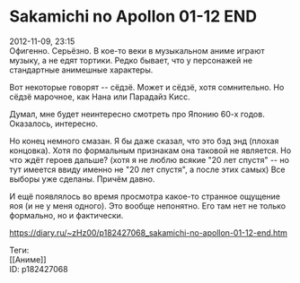 Sakamichi no Apollon 01-12 END
===============================

   
 2012-11-09, 23:15   
  Офигенно. Серьёзно. В кое-то веки в музыкальном аниме играют музыку, а не едят тортики. Редко бывает, что у персонажей не стандартные анимешные характеры.   
   
 Вот некоторые говорят -- сёдзё. Может и сёдзё, хотя сомнительно. Но сёдзё марочное, как Нана или Парадайз Кисс.   
   
 Думал, мне будет неинтересно смотреть про Японию 60-х годов. Оказалось, интересно.   
   
 Но конец немного смазан. Я бы даже сказал, что это бэд энд (плохая концовка). Хотя по формальным признакам она таковой не является. Но что ждёт героев дальше? (хотя я не люблю всякие "20 лет спустя" -- но тут имеется ввиду именно не "20 лет спустя", а после этих самых) Все выборы уже сделаны. Причём давно.   
   
 И ещё появлялось во время просмотра какое-то странное ощущение яоя (и не у меня одного). Это вообще непонятно. Его там нет не только формально, но и фактически.   
    
 <https://diary.ru/~zHz00/p182427068_sakamichi-no-apollon-01-12-end.htm>   
   
 Теги:   
 [[Аниме]]   
 ID: p182427068
